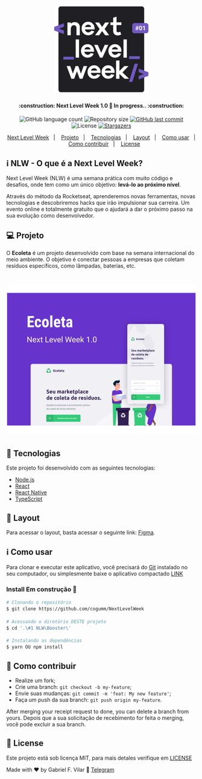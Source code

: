 <h1 align="center">
    <img alt="#Delicinha" title="Next Level Week Starter" src="../.github/logo.svg" width="250px" />
</h1>

<h4 align="center">
	:construction: Next Level Week 1.0 🚀 In progress.. :construction:
</h4>
<p align="center">
  <img alt="GitHub language count" src="https://img.shields.io/github/languages/count/cogumm/NextLevelWeek?color=%2304D361">

  <img alt="Repository size" src="https://img.shields.io/github/repo-size/cogumm/NextLevelWeek">

  <a href="https://github.com/cogumm/NextLevelWeek/commits/master">
    <img alt="GitHub last commit" src="https://img.shields.io/github/last-commit/cogumm/NextLevelWeek">
  </a>

  <img alt="License" src="https://img.shields.io/badge/license-MIT-brightgreen">
   <a href="https://github.com/cogumm/NextLevelWeek/stargazers">
    <img alt="Stargazers" src="https://img.shields.io/github/stars/cogumm/NextLevelWeek?style=social">
  </a>
</p>

<p align="center">
  <a href="#information_source-nlw---o-que-é-a-next-level-week">Next Level Week</a>&nbsp;&nbsp;&nbsp;|&nbsp;&nbsp;&nbsp;
  <a href="#-projeto">Projeto</a>&nbsp;&nbsp;&nbsp;|&nbsp;&nbsp;&nbsp;
  <a href="#rocket-tecnologias">Tecnologias</a>&nbsp;&nbsp;&nbsp;|&nbsp;&nbsp;&nbsp;
  <a href="#-layout">Layout</a>&nbsp;&nbsp;&nbsp;|&nbsp;&nbsp;&nbsp;
  <a href="#information_source-como-usar">Como usar</a>&nbsp;&nbsp;&nbsp;|&nbsp;&nbsp;&nbsp;
  <a href="#-como-contribuir">Como contribuir</a>&nbsp;&nbsp;&nbsp;|&nbsp;&nbsp;&nbsp;
  <a href="#memo-license">License</a>
</p>

## :information_source: NLW - O que é a Next Level Week?

Next Level Week (NLW) é uma semana prática com muito código e desafios, onde tem como um único objetivo: **levá-lo ao próximo nível**.

Através do método da Rocketseat, aprenderemos novas ferramentas, novas tecnologias e descobriremos hacks que irão impulsionar sua carreira.
Um evento online e totalmente gratuito que o ajudará a dar o próximo passo na sua evolução como desenvolvedor.

## 💻 Projeto

O **Ecoleta** é um projeto desenvolvido com base na semana internacional do meio ambiente.
O objetivo é conectar pessoas a empresas que coletam resíduos específicos, como lâmpadas, baterias, etc.

<h1 align="center">
    <img alt="Booster" title="Booster" src="../.github/starter.svg" width="500px" />
</h1>

## :rocket: Tecnologias

Este projeto foi desenvolvido com as seguintes tecnologias:

- [Node.js][node]
- [React][react]
- [React Native][rn]
- [TypeScript][typescript]

## 🔖 Layout

Para acessar o layout, basta acessar o seguinte link: [Figma](<https://www.figma.com/file/9TlOcj6l7D05fZhU12xWT3/Ecoleta-(Booster)>).

## :information_source: Como usar

Para clonar e executar este aplicativo, você precisará do [Git](https://git-scm.com) instalado no seu computador, ou simplesmente baixe o aplicativo compactado [LINK](https://github.com/cogumm/NextLevelWeek/archive/master.zip)

### Install Em construção :construction:

```bash
# Clonando o repositório
$ git clone https://github.com/cogumm/NextLevelWeek

# Acessando o diretório DESTE projeto
$ cd '.\#1 NLW\Booster\'

# Instalando as dependências
$ yarn OU npm install
```

## 🤔 Como contribuir

- Realize um fork;
- Crie uma branch: `git checkout -b my-feature`;
- Envie suas mudanças: `git commit -m 'feat: My new feature'`;
- Faça um push da sua branch: `git push origin my-feature`.

After merging your receipt request to done, you can delete a branch from yours.
Depois que a sua solicitação de recebimento for feita o merging, você pode excluir a sua branch.

## :memo: License

Este projeto está sob licença MIT, para mais detales verifique em [LICENSE](../../LICENSE.md)

Made with ♥ by Gabriel F. Vilar :wave: [Telegram][telegram]

[node]: https://nodejs.org/en/
[react]: https://reactjs.org
[rn]: https://facebook.github.io/react-native/
[typescript]: https://www.typescriptlang.org/
[telegram]: https://t.me/CoGUMm
